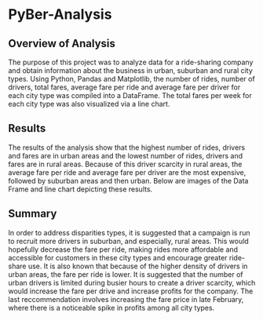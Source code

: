 # PyBer-Analysis

## Overview of Analysis
The purpose of this project was to analyze data for a ride-sharing company and obtain information about the business in urban, suburban and rural city types. Using Python, Pandas and Matplotlib, the number of rides, number of drivers, total fares, average fare per ride and average fare per driver for each city type was compiled into a DataFrame. The total fares per week for each city type was also visualized via a line chart. 

## Results
The results of the analysis show that the highest number of rides, drivers and fares are in urban areas and the lowest number of rides, drivers and fares are in rural areas. Because of this driver scarcity in rural areas, the average fare per ride and average fare per driver are the most expensive, followed by suburban areas and then urban. Below are images of the Data Frame and line chart depicting these results. 

## Summary
In order to address disparities types, it is suggested that a campaign is run to recruit more drivers in suburban, and especially, rural areas. This would hopefully decrease the fare per ride, making rides more affordable and accessible for customers in these city types and encourage greater ride-share use. It is also known that because of the higher density of drivers in urban areas, the fare per ride is lower. It is suggested that the number of urban drivers is limited during busier hours to create a driver scarcity, which would increase the fare per drive and increase profits for the company. The last reccommendation involves increasing the fare price in late February, where there is a noticeable spike in profits among all city types. 